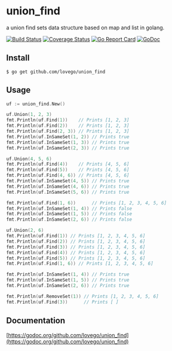 # union\_find
a union find sets data structure based on map and list in golang.

[![Build Status](https://travis-ci.org/lovego/union_find.svg?branch=master)](https://travis-ci.org/lovego/union_find)
[![Coverage Status](https://coveralls.io/repos/github/lovego/union_find/badge.svg?branch=master)](https://coveralls.io/github/lovego/union_find?branch=master)
[![Go Report Card](https://goreportcard.com/badge/github.com/lovego/union_find)](https://goreportcard.com/report/github.com/lovego/union_find)
[![GoDoc](https://godoc.org/github.com/lovego/union_find?status.svg)](https://godoc.org/github.com/lovego/union_find)

## Install
`$ go get github.com/lovego/union_find`

## Usage
```go
uf := union_find.New()

uf.Union(1, 2, 3)
fmt.Println(uf.Find(1))    // Prints [1, 2, 3]
fmt.Println(uf.Find(2))    // Prints [1, 2, 3]
fmt.Println(uf.Find(2, 3)) // Prints [1, 2, 3]
fmt.Println(uf.InSameSet(1, 2)) // Prints true
fmt.Println(uf.InSameSet(1, 3)) // Prints true
fmt.Println(uf.InSameSet(2, 3)) // Prints true

uf.Union(4, 5, 6)
fmt.Println(uf.Find(4))    // Prints [4, 5, 6]
fmt.Println(uf.Find(5))    // Prints [4, 5, 6]
fmt.Println(uf.Find(4, 6)) // Prints [4, 5, 6]
fmt.Println(uf.InSameSet(4, 5)) // Prints true
fmt.Println(uf.InSameSet(4, 6)) // Prints true
fmt.Println(uf.InSameSet(5, 6)) // Prints true

fmt.Println(uf.Find(1, 6))      // Prints [1, 2, 3, 4, 5, 6]
fmt.Println(uf.InSameSet(1, 4)) // Prints false
fmt.Println(uf.InSameSet(1, 5)) // Prints false
fmt.Println(uf.InSameSet(2, 6)) // Prints false

uf.Union(2, 6)
fmt.Println(uf.Find(1)) // Prints [1, 2, 3, 4, 5, 6]
fmt.Println(uf.Find(2)) // Prints [1, 2, 3, 4, 5, 6]
fmt.Println(uf.Find(3)) // Prints [1, 2, 3, 4, 5, 6]
fmt.Println(uf.Find(4)) // Prints [1, 2, 3, 4, 5, 6]
fmt.Println(uf.Find(5)) // Prints [1, 2, 3, 4, 5, 6]
fmt.Println(uf.Find(1, 6)) // Prints [1, 2, 3, 4, 5, 6]

fmt.Println(uf.InSameSet(1, 4)) // Prints true
fmt.Println(uf.InSameSet(1, 5)) // Prints true
fmt.Println(uf.InSameSet(2, 6)) // Prints true

fmt.Println(uf.RemoveSet(1)) // Prints [1, 2, 3, 4, 5, 6]
fmt.Println(uf.Find(3))      // Prints [ ]
```

## Documentation
[https://godoc.org/github.com/lovego/union_find](https://godoc.org/github.com/lovego/union_find)
